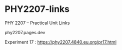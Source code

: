 # PHY2207-links
PHY 2207 –  Practical Unit Links

phy2207.pages.dev

Experiment 17 : https://phy2207.4840.eu.org/pr17.html
